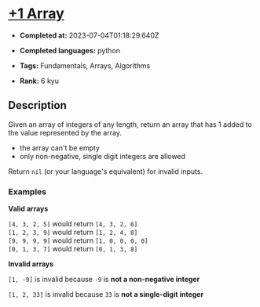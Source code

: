 # [+1 Array](https://www.codewars.com/kata/5514e5b77e6b2f38e0000ca9)

- **Completed at:** 2023-07-04T01:18:29.640Z

- **Completed languages:** python

- **Tags:** Fundamentals, Arrays, Algorithms

- **Rank:** 6 kyu

## Description

Given an array of integers of any length, return an array that has 1 added to the value represented by the array.

- the array can't be empty
- only non-negative, single digit integers are allowed

Return `nil` (or your language's equivalent) for invalid inputs.

### Examples

**Valid arrays**

`[4, 3, 2, 5]` would return `[4, 3, 2, 6]`  
`[1, 2, 3, 9]` would return `[1, 2, 4, 0]`  
`[9, 9, 9, 9]` would return `[1, 0, 0, 0, 0]`  
`[0, 1, 3, 7]` would return `[0, 1, 3, 8]`

**Invalid arrays**

`[1, -9]` is invalid because `-9` is **not a non-negative integer**

`[1, 2, 33]` is invalid because `33` is **not a single-digit integer**



